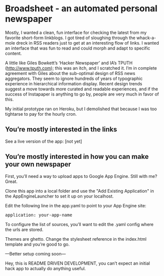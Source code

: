 Broadsheet - an automated personal newspaper 
============================================

Mostly, I wanted a clean, fun interface for checking the latest from my favorite short-form linkblogs. I got tired of sloughing through the whack-a-mole dreck in RSS readers just to get at an interesting flow of links. I wanted an interface that was fun to read and could morph and adapt to specific content.

A little like Giles Bowkett’s ‘Hacker Newspaper’ and IA’s TPUTH (http://www.tputh.com); this was an itch, and I scratched it. I’m in complete agreement with Giles about the sub-optimal design of RSS news aggregators. They seem to ignore hundreds of years of typographic experience in hierarchical information display. Recent design trends suggest a move towards more curated and readable experiences, and if the success of Instapaper is anything to go by, people are very much in favor of this.

My initial prototype ran on Heroku, but I demolished that because I was too tightarse to pay for the hourly cron.

You’re mostly interested in the links
-------------------------------------

See a live version of the app: [not yet]

You’re mostly interested in how you can make your own newspaper
---------------------------------------------------------------

First, you’ll need a way to upload apps to Google App Engine. Still with me? Great.

Clone this app into a local folder and use the "Add Existing Application" in the AppEngineLauncher to set it up on your localhost.

Edit the following line in the app.yaml to point to your App Engine site:

<pre>application: your-app-name</pre>

To configure the list of sources, you’ll want to edit the .yaml config where the urls are stored.

Themes are ghetto. Change the stylesheet reference in the index.html template and you’re good to go.

—Better setup coming soon—

Hey, this is README DRIVEN DEVELOPMENT, you can’t expect an initial hack app to actually do anything useful.